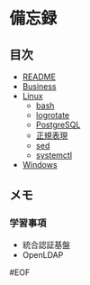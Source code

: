 # 備忘録




## 目次

* [README](README.md)
* [Business](Business.md)
* [Linux](Linux.md)
  * [bash](bash.md)
  * [logrotate](logrotate.md)
  * [PostgreSQL](PostgreSQL.md)
  * [正規表現](regexp.md)
  * [sed](sed.md)
  * [systemctl](systemctl.md)
* [Windows](Windows.md)




## メモ

### 学習事項

* 統合認証基盤
* OpenLDAP




#EOF
